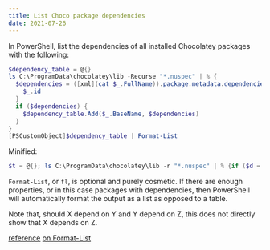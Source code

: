 ```yaml
---
title: List Choco package dependencies
date: 2021-07-26
---
```


In PowerShell, list the dependencies of all installed Chocolatey packages with the following:
```powershell
$dependency_table = @{}
ls C:\ProgramData\chocolatey\lib -Recurse "*.nuspec" | % {
  $dependencies = ([xml](cat $_.FullName)).package.metadata.dependencies.dependency | % {
    $_.id
  }
  if ($dependencies) {
    $dependency_table.Add($_.BaseName, $dependencies)
  }
}
[PSCustomObject]$dependency_table | Format-List
```

Minified:
```powershell
$t = @{}; ls C:\ProgramData\chocolatey\lib -r "*.nuspec" | % {if ($d = (([xml](cat $_.fullname)).package.metadata.dependencies.dependency | % {$_.id})) {$t.add($_.basename, $d)}}; [PSCustomObject]$t | fl
```

`Format-List`, or `fl`, is optional and purely cosmetic. If there are <span class="help" title="5+">enough</span> properties, or in this case packages with dependencies, then PowerShell will automatically format the output as a list as opposed to a table. 

Note that, should X depend on Y and Y depend on Z, this does not directly show that X depends on Z. 

[reference](https://superuser.com/questions/1117789/is-there-a-way-to-list-all-chocolatey-packages-that-have-no-dependencies) [on Format-List](https://thomasrayner.ca/powershell-rules-for-format-table-and-format-list/)

<script>
  document.querySelector("div[class*='highlighter']:last-of-type code").addEventListener("click", function() {
    let sel = window.getSelection();
    sel.removeAllRanges();
    let range = document.createRange();
    range.selectNodeContents(this);
    sel.addRange(range);
  });
</script>
